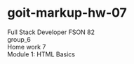 # goit-markup-hw-07
Full Stack Developer FSON 82 <br>
group_6 <br>
Home work 7 <br>
Module 1: HTML Basics
